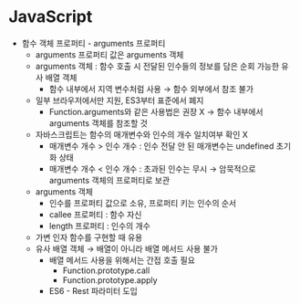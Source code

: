 # JavaScript
* 함수 객체 프로퍼티 - arguments 프로퍼티  
  - arguments 프로퍼티 값은 arguments 객체
  - arguments 객체 : 함수 호출 시 전달된 인수들의 정보를 담은 순회 가능한 유사 배열 객체
    - 함수 내부에서 지역 변수처럼 사용 → 함수 외부에서 참조 불가
  - 일부 브라우저에서만 지원, ES3부터 표준에서 폐지
    - Function.arguments와 같은 사용법은 권장 X → 함수 내부에서 arguments 객체를 참조할 것
  - 자바스크립트는 함수의 매개변수와 인수의 개수 일치여부 확인 X
    - 매개변수 개수 > 인수 개수 : 인수 전달 안 된 매개변수는 undefined 초기화 상태
    - 매개변수 개수 < 인수 개수 : 초과된 인수는 무시 → 암묵적으로 arguments 객체의 프로퍼티로 보관
  - arguments 객체
    - 인수를 프로퍼티 값으로 소유, 프로퍼티 키는 인수의 순서
    - callee 프로퍼티 : 함수 자신
    - length 프로퍼티 : 인수의 개수
  - 가변 인자 함수를 구현할 때 유용
  - 유사 배열 객체 → 배열이 아니라 배열 메서드 사용 불가
    - 배열 메서드 사용을 위해서는 간접 호출 필요
      - Function.prototype.call
      - Function.prototype.apply
    - ES6 - Rest 파라미터 도입 
